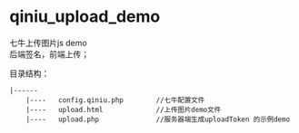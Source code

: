 # qiniu_upload_demo

七牛上传图片js demo  
后端签名，前端上传；  

目录结构：
```
|------
	|----	config.qiniu.php 		//七牛配置文件
	|----	upload.html 			//上传图片demo文件
	|----	upload.php 				//服务器端生成uploadToken 的示例demo

```
